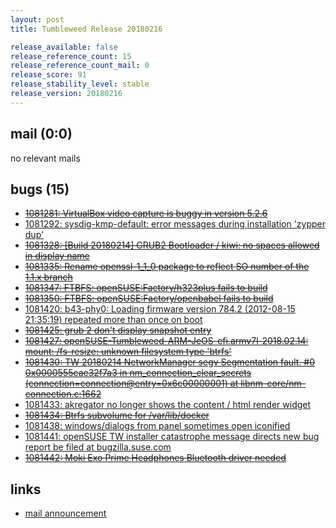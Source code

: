 ```yaml
---
layout: post
title: Tumbleweed Release 20180216

release_available: false
release_reference_count: 15
release_reference_count_mail: 0
release_score: 91
release_stability_level: stable
release_version: 20180216
---
```


## mail (0:0)

no relevant mails

## bugs (15)

<!--more-->

- ~~[1081281: VirtualBox video capture is buggy in version 5.2.6](https://bugzilla.opensuse.org/show_bug.cgi?id=1081281)~~
- [1081292: sysdig-kmp-default: error messages during installation 'zypper dup'](https://bugzilla.opensuse.org/show_bug.cgi?id=1081292)
- ~~[1081328: \[Build 20180214\] GRUB2 Bootloader / kiwi: no spaces allowed in display name](https://bugzilla.opensuse.org/show_bug.cgi?id=1081328)~~
- ~~[1081335: Rename openssl-1_1_0 package to reflect SO number of the 1.1.x branch](https://bugzilla.opensuse.org/show_bug.cgi?id=1081335)~~
- ~~[1081347: FTBFS: openSUSE:Factory/h323plus fails to build](https://bugzilla.opensuse.org/show_bug.cgi?id=1081347)~~
- ~~[1081350: FTBFS: openSUSE:Factory/openbabel fails to build](https://bugzilla.opensuse.org/show_bug.cgi?id=1081350)~~
- [1081420: b43-phy0: Loading firmware version 784.2 (2012-08-15 21:35:19) repeated more than once on boot](https://bugzilla.opensuse.org/show_bug.cgi?id=1081420)
- ~~[1081425: grub 2 don't display snapshot entry](https://bugzilla.opensuse.org/show_bug.cgi?id=1081425)~~
- ~~[1081427: openSUSE-Tumbleweed-ARM-JeOS-efi.armv7l-2018.02.14: mount: /fs-resize: unknown filesystem type 'btrfs'](https://bugzilla.opensuse.org/show_bug.cgi?id=1081427)~~
- ~~[1081430: TW 20180214 NetworkManager segv Segmentation fault. #0  0x0000555cae32f7a3 in nm_connection_clear_secrets (connection=connection@entry=0x6c00000001) at libnm-core/nm-connection.c:1662](https://bugzilla.opensuse.org/show_bug.cgi?id=1081430)~~
- [1081433: akregator no longer shows the content / html render widget](https://bugzilla.opensuse.org/show_bug.cgi?id=1081433)
- ~~[1081434: Btrfs subvolume for /var/lib/docker](https://bugzilla.opensuse.org/show_bug.cgi?id=1081434)~~
- [1081438: windows/dialogs from panel sometimes open iconified](https://bugzilla.opensuse.org/show_bug.cgi?id=1081438)
- [1081441: openSUSE TW installer catastrophe message directs new bug report be filed at bugzilla.suse.com](https://bugzilla.opensuse.org/show_bug.cgi?id=1081441)
- ~~[1081442: Moki Exo Prime Headphones Bluetooth driver needed](https://bugzilla.opensuse.org/show_bug.cgi?id=1081442)~~



## links

- [mail announcement](https://lists.opensuse.org/opensuse-factory/2018-02/msg00662.html)
